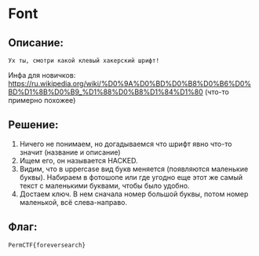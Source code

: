 # Font
## Описание:
`Ух ты, смотри какой клевый хакерский шрифт!`

Инфа для новичков:
https://ru.wikipedia.org/wiki/%D0%9A%D0%BD%D0%B8%D0%B6%D0%BD%D1%8B%D0%B9_%D1%88%D0%B8%D1%84%D1%80
(что-то примерно похожее)

## Решение:
1. Ничего не понимаем, но догадываемся что шрифт явно что-то значит (название и описание)
2. Ищем его, он называется HACKED.
3. Видим, что в uppercase вид букв меняется (появляются маленькие буквы). Набираем в фотошопе или где угодно еще этот же самый текст с маленькими буквами, чтобы было удобно.
4. Достаем ключ. В нем сначала номер большой буквы, потом номер маленькой, всё слева-направо.

## Флаг:
`PermCTF{foreversearch}` 